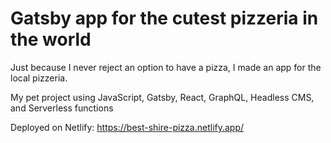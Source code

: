 # Gatsby app for the cutest pizzeria in the world 

Just because I never reject an option to have a pizza, I made an app for the local pizzeria.

My pet project using JavaScript, Gatsby, React, GraphQL, Headless CMS, and Serverless functions 

Deployed on Netlify: https://best-shire-pizza.netlify.app/ 
